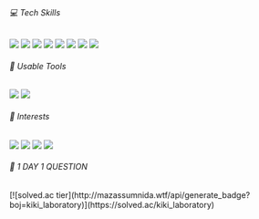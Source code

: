 <!--
![header](https://capsule-render.vercel.app/api?type=waving&color=gradient&text=youngzziny&height=120&fontColor=ffffff&fontSize=12&fontAlign=95&fontAlignY=10&animation=twinkling)
<br>
-->
<h6>💻 Tech Skills</h6>
<a href="#none"><img src="https://img.shields.io/badge/Java-007396?style=flat-square&logo=Java&logoColor=white"/></a>
<a href="#none"><img src="https://img.shields.io/badge/Spring-6DB33F?style=flat-square&logo=Spring&logoColor=white"/></a>
<a href="#none"><img src="https://img.shields.io/badge/Oracle-F80000?style=flat-square&logo=Oracle&logoColor=white"/></a>
<a href="#none"><img src="https://img.shields.io/badge/HTML5-E34F26?style=flat-square&logo=HTML5&logoColor=white"/></a>
<a href="#none"><img src="https://img.shields.io/badge/CSS3-1572B6?style=flat-square&logo=CSS3&logoColor=white"/></a>
<a href="#none"><img src="https://img.shields.io/badge/JavaScript-F7DF1E?style=flat-square&logo=JavaScript&logoColor=white"/></a>
<a href="#none"><img src="https://img.shields.io/badge/jQuery-0769AD?style=flat-square&logo=jQuery&logoColor=white"/></a>
<a href="#none"><img src="https://img.shields.io/badge/Git-F05032?style=flat-square&logo=Git&logoColor=white"/></a>
<br>
<h6>📌 Usable Tools</h6>
<a href="#none"><img src="https://img.shields.io/badge/Eclipse IDE-2C2255?style=flat-square&logo=Eclipse IDE&logoColor=white"/></a>
<a href="#none"><img src="https://img.shields.io/badge/Notion-000000?style=flat-square&logo=Notion&logoColor=white"/></a>
<h6>👀 Interests</h6>
<a href="#none"><img src="https://img.shields.io/badge/Steam-000000?style=flat-square&logo=Steam&logoColor=white"/></a>
<a href="#none"><img src="https://img.shields.io/badge/Riot Games-D32936?style=flat-square&logo=Riot Games&logoColor=white"/></a>
<a href="#none"><img src="https://img.shields.io/badge/EA-000000?style=flat-square&logo=EA&logoColor=white"/></a>
<a href="#none"><img src="https://img.shields.io/badge/YouTube-FF0000?style=flat-square&logo=YouTube&logoColor=white"/></a>
<br>
<h6>📆 1 DAY 1 QUESTION</h6>
[![solved.ac tier](http://mazassumnida.wtf/api/generate_badge?boj=kiki_laboratory)](https://solved.ac/kiki_laboratory)

